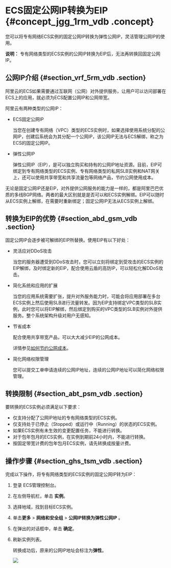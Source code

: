 # ECS固定公网IP转换为EIP {#concept_jgg_1rm_vdb .concept}

您可以将专有网络ECS实例的固定公网IP转换为弹性公网IP，灵活管理公网IP的使用。

**说明：** 专有网络类型的ECS实例的公网IP转换为EIP后，无法再转换回固定公网IP。

## 公网IP介绍 {#section_vrf_5rm_vdb .section}

阿里云的ECS如果需要通过互联网（公网）对外提供服务，让用户可以访问部署在ECS上的应用，就必须为ECS配置公网IP和公网带宽。

阿里云有两种类型的公网IP：

-   ECS固定公网IP

    当您在创建专有网络（VPC）类型的ECS实例时，如果选择使用系统分配的公网IP，创建后系统会为其分配一个公网IP，该公网IP无法与ECS解绑，称之为ECS的固定公网IP。

-   弹性公网IP

    弹性公网IP（EIP），是可以独立购买和持有的公网IP地址资源。目前，EIP可绑定到专有网络类型的ECS实例、专有网络类型的私网SLB实例和NAT网关上，还可以使用共享带宽和共享流量包等网络产品，节约公网使用成本。


无论是固定公网IP还是EIP，对外提供公网服务的能力是一样的，都是阿里巴巴优质的多线BGP网络。两者的最大区别就是是否可以和ECS实例解绑。EIP可以随时从ECS实例上解绑，在需要时重新绑定；固定公网IP无法从ECS实例上解绑。

## 转换为EIP的优势 {#section_abd_gsm_vdb .section}

固定公网IP会逐步被可解绑的EIP所替换。使用EIP有以下好处：

-   灵活应对DDoS攻击

    当您的服务器遭受到DDoS攻击时，您可以立刻将绑定到受攻击的ECS实例的EIP解绑，及时绑定新的EIP，配合使用云盾的高防IP，可以轻松化解DDoS攻击。

-   简化系统和应用的扩展

    当您的应用系统需要扩张，提升对外服务能力时，可能会将应用部署在多台ECS实例上然后使用SLB进行流量转发。因为EIP支持绑定VPC类型的SLB实例，此时您可以将EIP解绑，然后绑定到购买的VPC类型的SLB实例对外提供服务。整个系统架构升级对用户无感知。

-   节省成本

    配合使用共享带宽产品，可以大大减少EIP的公网成本。

    详情参见[如何节约公网成本](https://help.aliyun.com/document_detail/67459.html)。

-   简化网络权限管理

    您可以提交工单申请连续的公网IP地址，连续的公网IP地址可以简化网络权限管理。


## 转换限制 {#section_abt_psm_vdb .section}

要转换的ECS实例必须满足以下要求：

-   仅支持分配了公网IP地址的专有网络类型的ECS实例。
-   仅支持处于已停止（Stopped）或运行中（Running）的状态的ECS实例。
-   如果ECS实例有未生效的变更配置任务，不能进行转换。
-   对于包年包月的ECS实例，在实例到期前24小时内，不能进行转换。
-   按固定带宽计费的包年包月ECS实例，请先转换成按量计费。

## 操作步骤 {#section_ghs_tsm_vdb .section}

完成以下操作，将专有网络类型的ECS实例的固定公网IP转为EIP：

1.  登录 ECS管理控制台。
2.  在左侧导航栏，单击 **实例**。
3.  选择地域，找到目标ECS实例。
4.  单击**更多** \> **网络和安全组** \> **公网IP转换为弹性公网IP** 。
5.  在弹出的对话框中，单击 **确定**。
6.  刷新实例列表。

    转换成功后，原来的公网IP地址会标注为**弹性**。

    ![](http://static-aliyun-doc.oss-cn-hangzhou.aliyuncs.com/assets/img/12809/15548726222253_zh-CN.png)


